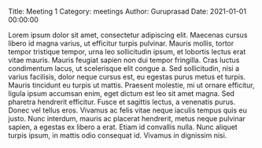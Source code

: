 Title: Meeting 1
Category: meetings
Author: Guruprasad
Date: 2021-01-01 00:00:00


Lorem ipsum dolor sit amet, consectetur adipiscing elit. Maecenas cursus libero id magna varius, ut efficitur turpis pulvinar. Mauris mollis, tortor tempor tristique tempor, urna leo sollicitudin ipsum, et lobortis lectus erat vitae mauris. Mauris feugiat sapien non dui tempor fringilla. Cras luctus condimentum lacus, ut scelerisque elit congue a. Sed sollicitudin, nisi a varius facilisis, dolor neque cursus est, eu egestas purus metus et turpis. Mauris tincidunt eu turpis ut mattis. Praesent molestie, mi ut ornare efficitur, ligula ipsum accumsan enim, eget dictum est leo sit amet magna. Sed pharetra hendrerit efficitur. Fusce et sagittis lectus, a venenatis purus. Donec vel tellus eros. Vivamus ac felis vitae neque iaculis tempus quis eu justo. Nunc interdum, mauris ac placerat hendrerit, metus neque pulvinar sapien, a egestas ex libero a erat. Etiam id convallis nulla. Nunc aliquet turpis ipsum, in mattis odio consequat id. Vivamus in dignissim nisi.
